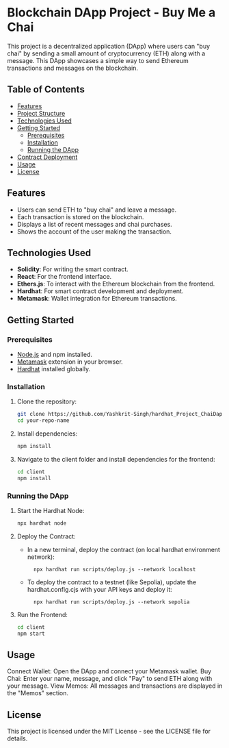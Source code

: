 # Blockchain DApp Project - Buy Me a Chai

This project is a decentralized application (DApp) where users can "buy chai" by sending a small amount of cryptocurrency (ETH) along with a message. This DApp showcases a simple way to send Ethereum transactions and messages on the blockchain.

## Table of Contents
- [Features](#features)
- [Project Structure](#project-structure)
- [Technologies Used](#technologies-used)
- [Getting Started](#getting-started)
  - [Prerequisites](#prerequisites)
  - [Installation](#installation)
  - [Running the DApp](#running-the-dapp)
- [Contract Deployment](#contract-deployment)
- [Usage](#usage)
- [License](#license)

## Features

- Users can send ETH to "buy chai" and leave a message.
- Each transaction is stored on the blockchain.
- Displays a list of recent messages and chai purchases.
- Shows the account of the user making the transaction.


## Technologies Used

- **Solidity**: For writing the smart contract.
- **React**: For the frontend interface.
- **Ethers.js**: To interact with the Ethereum blockchain from the frontend.
- **Hardhat**: For smart contract development and deployment.
- **Metamask**: Wallet integration for Ethereum transactions.

## Getting Started

### Prerequisites

- [Node.js](https://nodejs.org/) and npm installed.
- [Metamask](https://metamask.io/) extension in your browser.
- [Hardhat](https://hardhat.org/) installed globally.

### Installation

1. Clone the repository:
   ```bash
   git clone https://github.com/Yashkrit-Singh/hardhat_Project_ChaiDapp.git
   cd your-repo-name

2. Install dependencies:
   ```bash
   npm install

3. Navigate to the client folder and install dependencies for the frontend:
   ```bash
   cd client
   npm install

### Running the DApp

1. Start the Hardhat Node:
   ```bash
   npx hardhat node

2. Deploy the Contract:
   - In a new terminal, deploy the contract (on local hardhat environment network):
  
           npx hardhat run scripts/deploy.js --network localhost
   - To deploy the contract to a testnet (like Sepolia), update the hardhat.config.cjs with your API keys and deploy it:
  
           npx hardhat run scripts/deploy.js --network sepolia

4. Run the Frontend:
   ```bash
   cd client
   npm start


## Usage
Connect Wallet: Open the DApp and connect your Metamask wallet.
Buy Chai: Enter your name, message, and click "Pay" to send ETH along with your message.
View Memos: All messages and transactions are displayed in the "Memos" section.

## License
This project is licensed under the MIT License - see the LICENSE file for details.

